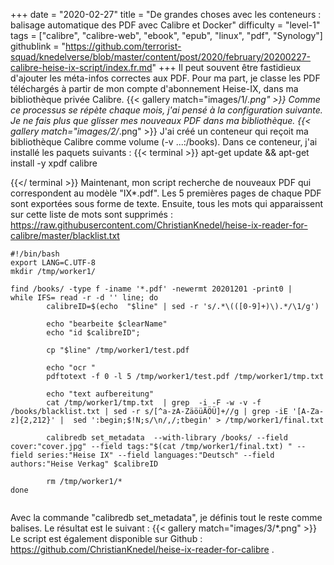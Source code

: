 +++
date = "2020-02-27"
title = "De grandes choses avec les conteneurs : balisage automatique des PDF avec Calibre et Docker"
difficulty = "level-1"
tags = ["calibre", "calibre-web", "ebook", "epub", "linux", "pdf", "Synology"]
githublink = "https://github.com/terrorist-squad/knedelverse/blob/master/content/post/2020/february/20200227-calibre-heise-ix-script/index.fr.md"
+++
Il peut souvent être fastidieux d'ajouter les méta-infos correctes aux PDF. Pour ma part, je classe les PDF téléchargés à partir de mon compte d'abonnement Heise-IX, dans ma bibliothèque privée Calibre.
{{< gallery match="images/1/*.png" >}}
Comme ce processus se répète chaque mois, j'ai pensé à la configuration suivante. Je ne fais plus que glisser mes nouveaux PDF dans ma bibliothèque.
{{< gallery match="images/2/*.png" >}}
J'ai créé un conteneur qui reçoit ma bibliothèque Calibre comme volume (-v ...:/books). Dans ce conteneur, j'ai installé les paquets suivants :
{{< terminal >}}
apt-get update && apt-get install -y xpdf calibre

{{</ terminal >}}
Maintenant, mon script recherche de nouveaux PDF qui correspondent au modèle "IX*.pdf". Les 5 premières pages de chaque PDF sont exportées sous forme de texte. Ensuite, tous les mots qui apparaissent sur cette liste de mots sont supprimés : https://raw.githubusercontent.com/ChristianKnedel/heise-ix-reader-for-calibre/master/blacklist.txt
```
#!/bin/bash
export LANG=C.UTF-8
mkdir /tmp/worker1/

find /books/ -type f -iname '*.pdf' -newermt 20201201 -print0 | 
while IFS= read -r -d '' line; do 
        calibreID=$(echo  "$line" | sed -r 's/.*\(([0-9]+)\).*/\1/g')
        
        echo "bearbeite $clearName"
        echo "id $calibreID";

        cp "$line" /tmp/worker1/test.pdf

        echo "ocr "
        pdftotext -f 0 -l 5 /tmp/worker1/test.pdf /tmp/worker1/tmp.txt

        echo "text aufbereitung"
        cat /tmp/worker1/tmp.txt  | grep  -i -F -w -v -f  /books/blacklist.txt | sed -r s/[^a-zA-ZäöüÄÖÜ]+//g | grep -iE '[A-Za-z]{2,212}' |  sed ':begin;$!N;s/\n/,/;tbegin' > /tmp/worker1/final.txt

        calibredb set_metadata  --with-library /books/ --field cover:"cover.jpg" --field tags:"$(cat /tmp/worker1/final.txt) " --field series:"Heise IX" --field languages:"Deutsch" --field authors:"Heise Verkag" $calibreID
        
        rm /tmp/worker1/*
done


```
Avec la commande "calibredb set_metadata", je définis tout le reste comme balises. Le résultat est le suivant :
{{< gallery match="images/3/*.png" >}}
Le script est également disponible sur Github : https://github.com/ChristianKnedel/heise-ix-reader-for-calibre .
